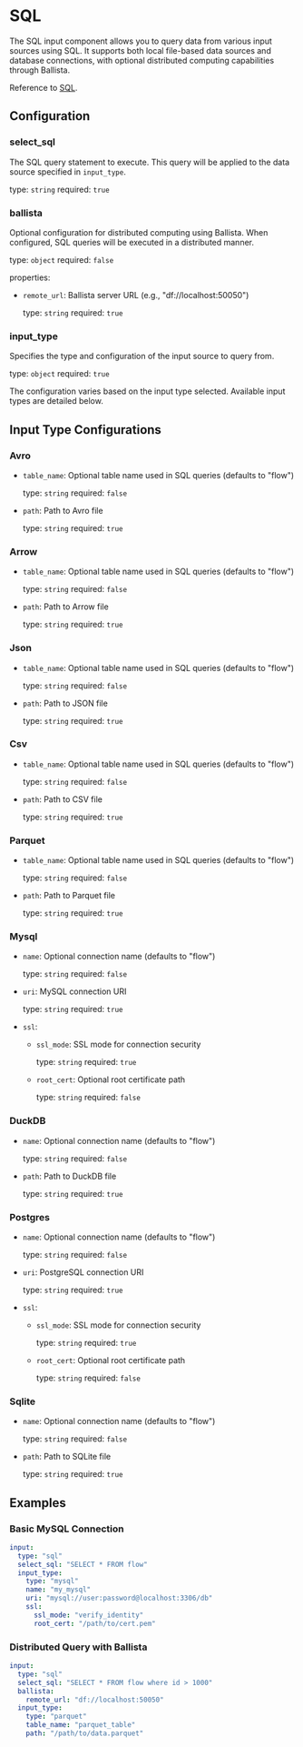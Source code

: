 # SQL

The SQL input component allows you to query data from various input sources using SQL. It supports both local file-based data sources and database connections, with optional distributed computing capabilities through Ballista.

Reference to [SQL](../../category/sql).
## Configuration

### **select_sql**

The SQL query statement to execute. This query will be applied to the data source specified in `input_type`.

type: `string`
required: `true`

### **ballista**

Optional configuration for distributed computing using Ballista. When configured, SQL queries will be executed in a distributed manner.

type: `object`
required: `false`

properties:
- `remote_url`: Ballista server URL (e.g., "df://localhost:50050")
  
  type: `string`
  required: `true`

### **input_type**

Specifies the type and configuration of the input source to query from.

type: `object`
required: `true`

The configuration varies based on the input type selected. Available input types are detailed below.

## Input Type Configurations

### **Avro**
- `table_name`: Optional table name used in SQL queries (defaults to "flow")
  
  type: `string`
  required: `false`
- `path`: Path to Avro file
  
  type: `string`
  required: `true`

### **Arrow**
- `table_name`: Optional table name used in SQL queries (defaults to "flow")
  
  type: `string`
  required: `false`
- `path`: Path to Arrow file
  
  type: `string`
  required: `true`

### **Json**
- `table_name`: Optional table name used in SQL queries (defaults to "flow")
  
  type: `string`
  required: `false`
- `path`: Path to JSON file
  
  type: `string`
  required: `true`

### **Csv**
- `table_name`: Optional table name used in SQL queries (defaults to "flow")
  
  type: `string`
  required: `false`
- `path`: Path to CSV file
  
  type: `string`
  required: `true`

### **Parquet**
- `table_name`: Optional table name used in SQL queries (defaults to "flow")
  
  type: `string`
  required: `false`
- `path`: Path to Parquet file
  
  type: `string`
  required: `true`

### **Mysql**
- `name`: Optional connection name (defaults to "flow")
  
  type: `string`
  required: `false`
- `uri`: MySQL connection URI
  
  type: `string`
  required: `true`
- `ssl`:
  - `ssl_mode`: SSL mode for connection security
    
    type: `string`
    required: `true`
  - `root_cert`: Optional root certificate path
    
    type: `string`
    required: `false`

### **DuckDB**
- `name`: Optional connection name (defaults to "flow")
  
  type: `string`
  required: `false`
- `path`: Path to DuckDB file
  
  type: `string`
  required: `true`

### **Postgres**
- `name`: Optional connection name (defaults to "flow")
  
  type: `string`
  required: `false`
- `uri`: PostgreSQL connection URI
  
  type: `string`
  required: `true`
- `ssl`:
  - `ssl_mode`: SSL mode for connection security
    
    type: `string`
    required: `true`
  - `root_cert`: Optional root certificate path
    
    type: `string`
    required: `false`

### **Sqlite**
- `name`: Optional connection name (defaults to "flow")
  
  type: `string`
  required: `false`
- `path`: Path to SQLite file
  
  type: `string`
  required: `true`

## Examples

### Basic MySQL Connection
```yaml
input:
  type: "sql"
  select_sql: "SELECT * FROM flow"
  input_type:
    type: "mysql"
    name: "my_mysql"
    uri: "mysql://user:password@localhost:3306/db"
    ssl:
      ssl_mode: "verify_identity"
      root_cert: "/path/to/cert.pem"
```

### Distributed Query with Ballista
```yaml
input:
  type: "sql"
  select_sql: "SELECT * FROM flow where id > 1000"
  ballista:
    remote_url: "df://localhost:50050"
  input_type:
    type: "parquet"
    table_name: "parquet_table"
    path: "/path/to/data.parquet"
```